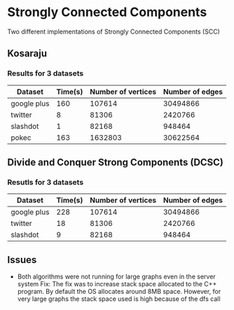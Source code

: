 # Strongly Connected Components
Two different implementations of Strongly Connected Components (SCC)

## Kosaraju

### Results for 3 datasets
Dataset       |   Time(s)   |   Number of vertices  |   Number of edges
--------------|-------------|-----------------------|-----------------------
google plus   |   160       |   107614              |   30494866
twitter       |   8         |   81306               |   2420766
slashdot      |   1         |   82168               |   948464
pokec         |   163       |   1632803             |   30622564

## Divide and Conquer Strong Components (DCSC)

### Resutls for 3 datasets
Dataset       |   Time(s)   |   Number of vertices  |   Number of edges
--------------|-------------|-----------------------|-----------------------
google plus   |   228       |   107614              |   30494866
twitter       |   18        |   81306               |   2420766
slashdot      |   9         |   82168               |   948464

## Issues 
- Both algorithms were not running for large graphs even in the server system
Fix:
The fix was to increase stack space allocated to the C++ program.
By default the OS allocates around 8MB space. However, for very large graphs the stack space used is high because of the dfs call
